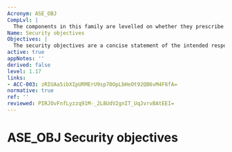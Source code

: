 ```yaml
---
Acronym: ASE_OBJ
CompLvl: |
  The components in this family are levelled on whether they prescribe only security objectives for the operational environment (ASE_OBJ.1), or also security objectives for the TOE (ASE_OBJ.2).
Name: Security objectives
Objectives: |
  The security objectives are a concise statement of the intended response to the security problem defined through the Security problem definition (ASE_SPD) family. Evaluation of the security objectives is required to demonstrate that the security objectives adequately and completely address the security problem definition, that the division of this problem between the TOE and its operational environment is clearly defined.
active: true
appNotes: ''
derived: false
level: 1.17
links:
- ACC-003: zRIUAa5ibXIpURMErU9sp70OpLbHeOt92QB6vM4F6fA=
normative: true
ref: ''
reviewed: PIRJOvFnfLyzzq91M-_2L8UdV2gnIT_UqJvrvBAtEEI=
---
```


# ASE_OBJ Security objectives